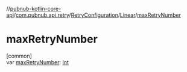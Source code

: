 //[pubnub-kotlin-core-api](../../../../index.md)/[com.pubnub.api.retry](../../index.md)/[RetryConfiguration](../index.md)/[Linear](index.md)/[maxRetryNumber](max-retry-number.md)

# maxRetryNumber

[common]\
var [maxRetryNumber](max-retry-number.md): [Int](https://kotlinlang.org/api/latest/jvm/stdlib/kotlin/-int/index.html)
